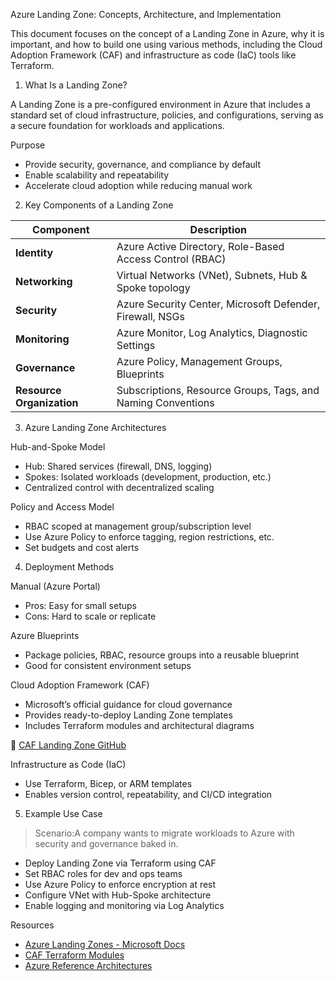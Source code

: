 Azure Landing Zone: Concepts, Architecture, and Implementation

This document focuses on the concept of a Landing Zone in Azure, why it is important, and how to build one using various methods, including the Cloud Adoption Framework (CAF) and infrastructure as code (IaC) tools like Terraform.

1. What Is a Landing Zone?

A Landing Zone is a pre-configured environment in Azure that includes a standard set of cloud infrastructure, policies, and configurations, serving as a secure foundation for workloads and applications.

Purpose
- Provide security, governance, and compliance by default
- Enable scalability and repeatability
- Accelerate cloud adoption while reducing manual work


2. Key Components of a Landing Zone

| Component           | Description                                                                 |
|---------------------|-----------------------------------------------------------------------------|
| **Identity**         | Azure Active Directory, Role-Based Access Control (RBAC)                    |
| **Networking**       | Virtual Networks (VNet), Subnets, Hub & Spoke topology                      |
| **Security**         | Azure Security Center, Microsoft Defender, Firewall, NSGs                   |
| **Monitoring**       | Azure Monitor, Log Analytics, Diagnostic Settings                           |
| **Governance**       | Azure Policy, Management Groups, Blueprints                                 |
| **Resource Organization** | Subscriptions, Resource Groups, Tags, and Naming Conventions          |


3. Azure Landing Zone Architectures

Hub-and-Spoke Model
- Hub: Shared services (firewall, DNS, logging)
- Spokes: Isolated workloads (development, production, etc.)
- Centralized control with decentralized scaling

Policy and Access Model
- RBAC scoped at management group/subscription level
- Use Azure Policy to enforce tagging, region restrictions, etc.
- Set budgets and cost alerts



4. Deployment Methods

Manual (Azure Portal)
- Pros: Easy for small setups
- Cons: Hard to scale or replicate

Azure Blueprints
- Package policies, RBAC, resource groups into a reusable blueprint
- Good for consistent environment setups

Cloud Adoption Framework (CAF)
- Microsoft’s official guidance for cloud governance
- Provides ready-to-deploy Landing Zone templates
- Includes Terraform modules and architectural diagrams

🔗 [CAF Landing Zone GitHub](https://github.com/Azure/terraform-azurerm-caf-enterprise-scale)

Infrastructure as Code (IaC)
- Use Terraform, Bicep, or ARM templates
- Enables version control, repeatability, and CI/CD integration



5. Example Use Case

> Scenario:A company wants to migrate workloads to Azure with security and governance baked in.

- Deploy Landing Zone via Terraform using CAF
- Set RBAC roles for dev and ops teams
- Use Azure Policy to enforce encryption at rest
- Configure VNet with Hub-Spoke architecture
- Enable logging and monitoring via Log Analytics



Resources

- [Azure Landing Zones - Microsoft Docs](https://learn.microsoft.com/en-us/azure/cloud-adoption-framework/landing-zones/)
- [CAF Terraform Modules](https://github.com/Azure/terraform-azurerm-caf-enterprise-scale)
- [Azure Reference Architectures](https://learn.microsoft.com/en-us/azure/architecture/reference-architectures/)


